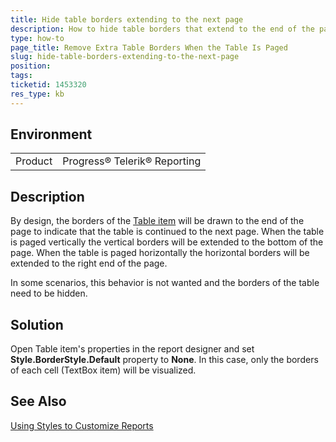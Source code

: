 ```yaml
---
title: Hide table borders extending to the next page
description: How to hide table borders that extend to the end of the page
type: how-to
page_title: Remove Extra Table Borders When the Table Is Paged
slug: hide-table-borders-extending-to-the-next-page
position: 
tags: 
ticketid: 1453320
res_type: kb
---
```


## Environment
<table>
	<tbody>
		<tr>
			<td>Product</td>
			<td>Progress® Telerik® Reporting</td>
		</tr>
	</tbody>
</table>


## Description

By design, the borders of the [Table item](../table-working-with-table-cross-table-list-items) will be drawn to the end of the page to indicate that the table is continued to the next page.
When the table is paged vertically the vertical borders will be extended to the bottom of the page. When the table is paged horizontally 
the horizontal borders will be extended to the right end of the page.

In some scenarios, this behavior is not wanted and the borders of the table need to be hidden.

## Solution

Open Table item's properties in the report designer and set **Style.BorderStyle.Default** property to **None**.
In this case, only the borders of each cell (TextBox item) will be visualized. 

## See Also

[Using Styles to Customize Reports](../style-using-styles-to-customize-reports)
